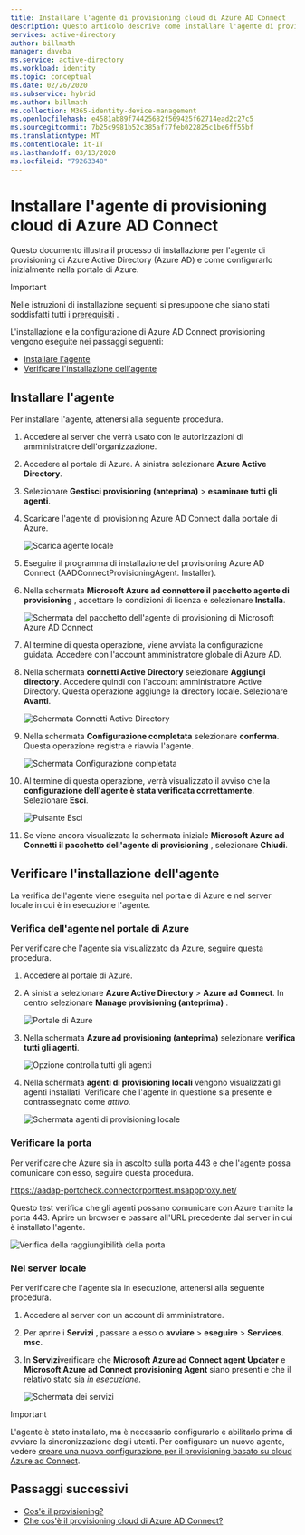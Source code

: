```yaml
---
title: Installare l'agente di provisioning cloud di Azure AD Connect
description: Questo articolo descrive come installare l'agente di provisioning di Azure AD Connect Cloud.
services: active-directory
author: billmath
manager: daveba
ms.service: active-directory
ms.workload: identity
ms.topic: conceptual
ms.date: 02/26/2020
ms.subservice: hybrid
ms.author: billmath
ms.collection: M365-identity-device-management
ms.openlocfilehash: e4581ab89f74425682f569425f62714ead2c27c5
ms.sourcegitcommit: 7b25c9981b52c385af77feb022825c1be6ff55bf
ms.translationtype: MT
ms.contentlocale: it-IT
ms.lasthandoff: 03/13/2020
ms.locfileid: "79263348"
---
```

# <a name="install-the-azure-ad-connect-cloud-provisioning-agent"></a>Installare l'agente di provisioning cloud di Azure AD Connect
Questo documento illustra il processo di installazione per l'agente di provisioning di Azure Active Directory (Azure AD) e come configurarlo inizialmente nella portale di Azure.

>[!IMPORTANT]
>Nelle istruzioni di installazione seguenti si presuppone che siano stati soddisfatti tutti i [prerequisiti](how-to-prerequisites.md) .

L'installazione e la configurazione di Azure AD Connect provisioning vengono eseguite nei passaggi seguenti:
    
- [Installare l'agente](#install-the-agent)
- [Verificare l'installazione dell'agente](#verify-agent-installation)


## <a name="install-the-agent"></a>Installare l'agente
Per installare l'agente, attenersi alla seguente procedura.

1. Accedere al server che verrà usato con le autorizzazioni di amministratore dell'organizzazione.
1. Accedere al portale di Azure. A sinistra selezionare **Azure Active Directory**.
1. Selezionare **Gestisci provisioning (anteprima)**  > **esaminare tutti gli agenti**.
1. Scaricare l'agente di provisioning Azure AD Connect dalla portale di Azure.

   ![Scarica agente locale](media/how-to-install/install9.png)</br>
1. Eseguire il programma di installazione del provisioning Azure AD Connect (AADConnectProvisioningAgent. Installer).
1. Nella schermata **Microsoft Azure ad connettere il pacchetto agente di provisioning** , accettare le condizioni di licenza e selezionare **Installa**.

   ![Schermata del pacchetto dell'agente di provisioning di Microsoft Azure AD Connect](media/how-to-install/install1.png)</br>

1. Al termine di questa operazione, viene avviata la configurazione guidata. Accedere con l'account amministratore globale di Azure AD.
1. Nella schermata **connetti Active Directory** selezionare **Aggiungi directory**. Accedere quindi con l'account amministratore Active Directory. Questa operazione aggiunge la directory locale. Selezionare **Avanti**.

   ![Schermata Connetti Active Directory](media/how-to-install/install3.png)</br>

1. Nella schermata **Configurazione completata** selezionare **conferma**. Questa operazione registra e riavvia l'agente.

   ![Schermata Configurazione completata](media/how-to-install/install4.png)</br>

1. Al termine di questa operazione, verrà visualizzato il avviso che la **configurazione dell'agente è stata verificata correttamente.** Selezionare **Esci**.

   ![Pulsante Esci](media/how-to-install/install5.png)</br>
1. Se viene ancora visualizzata la schermata iniziale **Microsoft Azure ad Connetti il pacchetto dell'agente di provisioning** , selezionare **Chiudi**.

## <a name="verify-agent-installation"></a>Verificare l'installazione dell'agente
La verifica dell'agente viene eseguita nel portale di Azure e nel server locale in cui è in esecuzione l'agente.

### <a name="azure-portal-agent-verification"></a>Verifica dell'agente nel portale di Azure
Per verificare che l'agente sia visualizzato da Azure, seguire questa procedura.

1. Accedere al portale di Azure.
1. A sinistra selezionare **Azure Active Directory** > **Azure ad Connect**. In centro selezionare **Manage provisioning (anteprima)** .

   ![Portale di Azure](media/how-to-install/install6.png)</br>

1.  Nella schermata **Azure ad provisioning (anteprima)** selezionare **verifica tutti gli agenti**.

    ![Opzione controlla tutti gli agenti](media/how-to-install/install7.png)</br>
 
1. Nella schermata **agenti di provisioning locali** vengono visualizzati gli agenti installati. Verificare che l'agente in questione sia presente e contrassegnato come *attivo*.

   ![Schermata agenti di provisioning locale](media/how-to-install/verify1.png)</br>

### <a name="verify-the-port"></a>Verificare la porta
Per verificare che Azure sia in ascolto sulla porta 443 e che l'agente possa comunicare con esso, seguire questa procedura.

https://aadap-portcheck.connectorporttest.msappproxy.net/ 

Questo test verifica che gli agenti possano comunicare con Azure tramite la porta 443. Aprire un browser e passare all'URL precedente dal server in cui è installato l'agente.

![Verifica della raggiungibilità della porta](media/how-to-install/verify2.png)

### <a name="on-the-local-server"></a>Nel server locale
Per verificare che l'agente sia in esecuzione, attenersi alla seguente procedura.

1.  Accedere al server con un account di amministratore.
1.  Per aprire i **Servizi** , passare a esso o **avviare** > **eseguire** > **Services. msc**.
1.  In **Servizi**verificare che **Microsoft Azure ad Connect agent Updater** e **Microsoft Azure ad Connect provisioning Agent** siano presenti e che il relativo stato sia *in esecuzione*.

    ![Schermata dei servizi](media/how-to-troubleshoot/troubleshoot1.png)

>[!IMPORTANT]
>L'agente è stato installato, ma è necessario configurarlo e abilitarlo prima di avviare la sincronizzazione degli utenti. Per configurare un nuovo agente, vedere [creare una nuova configurazione per il provisioning basato su cloud Azure ad Connect](how-to-configure.md).



## <a name="next-steps"></a>Passaggi successivi 

- [Cos'è il provisioning?](what-is-provisioning.md)
- [Che cos'è il provisioning cloud di Azure AD Connect?](what-is-cloud-provisioning.md)
 
